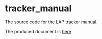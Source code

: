 
# tracker_manual

The source code for the LAP tracker manual.

The produced document is [here](https://thanasisn.github.io/Tracker_manual/LAP_tracker_manual.html)
